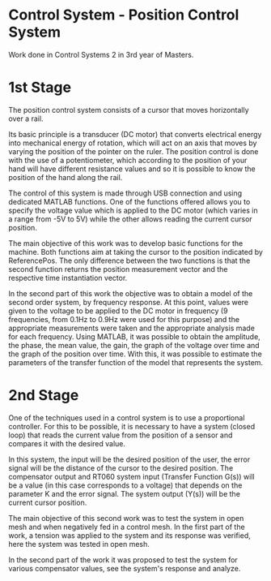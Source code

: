 # Control System - Position Control System

Work done in Control Systems 2 in 3rd year of Masters.

# 1st Stage

The position control system consists of a cursor that moves horizontally over a rail.

Its basic principle is a transducer (DC motor) that converts electrical energy into mechanical energy of rotation, which will act on an axis that moves by varying the position of the pointer on the ruler. The position control is done with the use of a potentiometer, which according to the position of your hand will have different resistance values and so it is possible to know the position of the hand along the rail.

The control of this system is made through USB connection and using dedicated MATLAB functions. One of the functions offered allows you to specify the voltage value which is applied to the DC motor (which varies in a range from -5V to 5V) while the other allows reading the current cursor position.

The main objective of this work was to develop basic functions for the machine. Both functions aim at taking the cursor to the position indicated by ReferencePos. The only difference between the two functions is that the second function returns the position measurement vector and the respective time instantiation vector.

In the second part of this work the objective was to obtain a model of the second order system, by frequency response. At this point, values were given to the voltage to be applied to the DC motor in frequency (9 frequencies, from 0.1Hz to 0.9Hz were used for this purpose) and the appropriate measurements were taken and the appropriate analysis made for each frequency. Using MATLAB, it was possible to obtain the amplitude, the phase, the mean value, the gain, the graph of the voltage over time and the graph of the position over time. With this, it was possible to estimate the parameters of the transfer function of the model that represents the system.

# 2nd Stage

One of the techniques used in a control system is to use a proportional controller. For this to be possible, it is necessary to have a system (closed loop) that reads the current value from the position of a sensor and compares it with the desired value.

In this system, the input will be the desired position of the user, the error signal will be the distance of the cursor to the desired position. The compensator output and RT060 system input (Transfer Function G(s)) will be a value (in this case corresponds to a voltage) that depends on the parameter K and the error signal. The system output (Y(s)) will be the current cursor position.

The main objective of this second work was to test the system in open mesh and when negatively fed in a control mesh. In the first part of the work, a tension was applied to the system and its response was verified, here the system was tested in open mesh.
 
In the second part of the work it was proposed to test the system for various compensator values, see the system's response and analyze.

